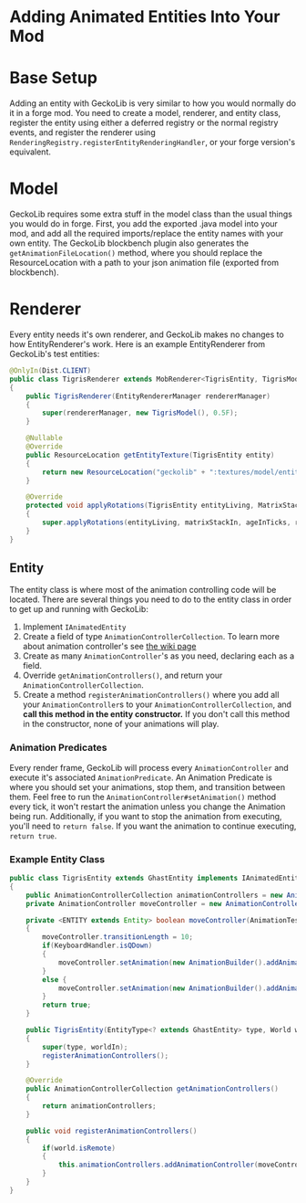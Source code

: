 # Adding Animated Entities Into Your Mod

# Base Setup
Adding an entity with GeckoLib is very similar to how you would normally do it in a forge mod. You need to create a model, renderer, and entity class, register the entity using either a deferred registry or the normal registry events, and register the renderer using `RenderingRegistry.registerEntityRenderingHandler`, or your forge version's equivalent.

# Model

GeckoLib requires some extra stuff in the model class than the usual things you would do in forge. First, you add the exported .java model into your mod, and add all the required imports/replace the entity names with your own entity. The GeckoLib blockbench plugin also generates the `getAnimationFileLocation()` method, where you should replace the ResourceLocation with a path to your json animation file (exported from blockbench).

# Renderer
Every entity needs it's own renderer, and GeckoLib makes no changes to how EntityRenderer's work. Here is an example EntityRenderer from GeckoLib's test entities:

```java
@OnlyIn(Dist.CLIENT)
public class TigrisRenderer extends MobRenderer<TigrisEntity, TigrisModel>
{
	public TigrisRenderer(EntityRendererManager rendererManager)
	{
		super(rendererManager, new TigrisModel(), 0.5F);
	}

	@Nullable
	@Override
	public ResourceLocation getEntityTexture(TigrisEntity entity)
	{
		return new ResourceLocation("geckolib" + ":textures/model/entity/tigris.png");
	}

	@Override
	protected void applyRotations(TigrisEntity entityLiving, MatrixStack matrixStackIn, float ageInTicks, float rotationYaw, float partialTicks)
	{
		super.applyRotations(entityLiving, matrixStackIn, ageInTicks, rotationYaw, partialTicks);
	}
}
```

## Entity
The entity class is where most of the animation controlling code will be located. There are several things you need to do to the entity class in order to get up and running with GeckoLib:

1. Implement `IAnimatedEntity`
2. Create a field of type `AnimationControllerCollection`. To learn more about animation controller's see [the wiki page](https://github.com/bernie-g/geckolib/wiki/Animation-Controllers)
3. Create as many `AnimationController`'s as you need, declaring each as a field.
4. Override `getAnimationControllers()`, and return your `AnimationControllerCollection`.
5. Create a method `registerAnimationControllers()` where you add all your `AnimationController`s to your `AnimationControllerCollection`, and **call this method in the entity constructor.** If you don't call this method in the constructor, none of your animations will play.

### Animation Predicates
Every render frame, GeckoLib will process every `AnimationController` and execute it's associated `AnimationPredicate`. An Animation Predicate is where you should set your animations, stop them, and transition between them. Feel free to run the `AnimationController#setAnimation()` method every tick, it won't restart the animation unless you change the Animation being run. Additionally, if you want to stop the animation from executing, you'll need to `return false`. If you want the animation to continue executing, `return true`.

### Example Entity Class
```java
public class TigrisEntity extends GhastEntity implements IAnimatedEntity
{
	public AnimationControllerCollection animationControllers = new AnimationControllerCollection();
	private AnimationController moveController = new AnimationController(this, "moveController", 10F, this::moveController);

	private <ENTITY extends Entity> boolean moveController(AnimationTestEvent<ENTITY> entityAnimationTestEvent)
	{
		moveController.transitionLength = 10;
		if(KeyboardHandler.isQDown)
		{
			moveController.setAnimation(new AnimationBuilder().addAnimation("tigris.spitfly", false).addAnimation("tigris.sit", false).addAnimation("tigris.sit", false).addAnimation("tigris.run", false).addAnimation("tigris.run", false).addAnimation("tigris.sleep", true));
		}
		else {
			moveController.setAnimation(new AnimationBuilder().addAnimation("tigris.fly"));
		}
		return true;
	}

	public TigrisEntity(EntityType<? extends GhastEntity> type, World worldIn)
	{
		super(type, worldIn);
		registerAnimationControllers();
	}

	@Override
	public AnimationControllerCollection getAnimationControllers()
	{
		return animationControllers;
	}

	public void registerAnimationControllers()
	{
		if(world.isRemote)
		{
			this.animationControllers.addAnimationController(moveController);
		}
	}
}
```